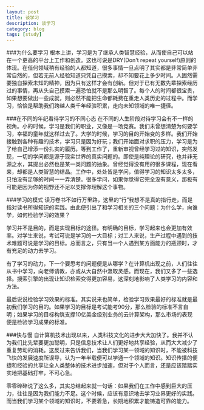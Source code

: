 ```yaml
---
layout: post
title: 谈学习
description: 谈学习
category: blog
tags: [study]
---
```

###为什么要学习
根本上讲，学习是为了继承人类智慧经验，从而使自己可以站在一个更高的平台上工作和创造。这也可说是DRY(Don't repeat yourself)原则的体现。在任何领域稍有经验的人都知道，很多事情一旦点明了其实都是非常简单非常自然的，但若无前人经验知道只凭自己摸索，却不知要花上多少时间。人固然需要独自探索未知的精神，因为只有这样才会有创新。但对于已有无数先辈探索经历过的事情，再从头自己摸索一遍恐怕就不是那么明智了。每个人的时间都很宝贵，如果想要做出一些成就，则必然不能把生命都耗费在重走人类历史的过程中。而学习，恰恰是帮助我们跨越人类千年经验积累，走向未知领域的唯一捷径。

###在不同的年纪看待学习的不同心态
在不同的人生阶段对待学习会有不一样的视角。小的时候，学习是我们的职业，又像是一场竞赛。我们未曾想清楚为何要学习，幸福的童年就这样过去了。大学的时候，学习的目的开始变的多样。我们开始接触到各种有趣的技术，学习只是因为好玩；我们开始面对求职的压力，学习是为了给自己增添一份扎实的履历。等到工作了，重新审视曾经学习过的知识，突然发现，一切的学问都是源于现实世界的真实问题的。即使是纯理论的研究，也并非无源之水，其提出必然也是某一类问题的抽象。曾经觉得没有用的很多课程，现在看来，却都是人类智慧的结晶。工作中，处处皆是学问，值得学习的知识太多太多，只怕没有足够的时间一一弄清楚。很多学问，如果你觉得它完全没有意义，那极有可能是因为你的视野还不足以支撑你理解这个事物。

###学习的模式
读万卷书不如行万里路，这里的“行”我想不是真的指行走，而是指对读书所得知识的实践。由此便引出了和学习相关的三个问题：为什么学，向谁学，如何检验学习的效果？

学习并不是目的，而是实现目标的途径。有明确的目标，学习起来也会更加有效率。对学生来说，考试可说是学习的一大目标；对工人来说，生产过程中遇到的技术难题可说是学习的目标。总而言之，只有当一个人遇到某方面能力的瓶颈时，才有充足的动力去学习。

有了学习的动力，下一个要思考的问题便是从哪学？在计算机出现之前，人们往往从书中学习，向老师请教，亦或从大自然中汲取灵感。而现在，我们又多了一些选择。搜索引擎的出现让知识检索变得更加容易，这深刻地影响了人类学习的内容和方法。

最后说说检验学习效果的标准。其实说来也简单，检验学习效果最好的标准就是最初我们学习的目的。如果学习的目标是考试能考90分，那么检验的标准不言自明；如果学习的目标构筑支撑10亿美金级别业务的云计算架构，那么市场的表现便是检验学习成果的标准。

###快与慢
自计算机技术出现以来，人类科技文化的进步大大加快了。我并不认为我们比先辈要更加聪明，只是信息技术让人们更好地共享经验，从而大大减少了重复劳动的消耗。这反过来告诉我们，当我们学习某一领域的知识时，不能被科技飞快的发展速度所误导，认为一年半载便可以学通一个领域的知识。知识传播的便捷和经验的共享让全人类整体的技术进步加速，但对于个人而言，还是应该踏踏实实地把基础打牢，不可心急。

零零碎碎说了这么多，其实总结起来就一句话：如果我们在工作中感到巨大的压力，往往是因为我们能力不足。这个时候，应该有意识地去学习业界更好的实践。而当我们学习某个领域的知识时，不要着急，长期地积累才能铸造可靠的能力。
